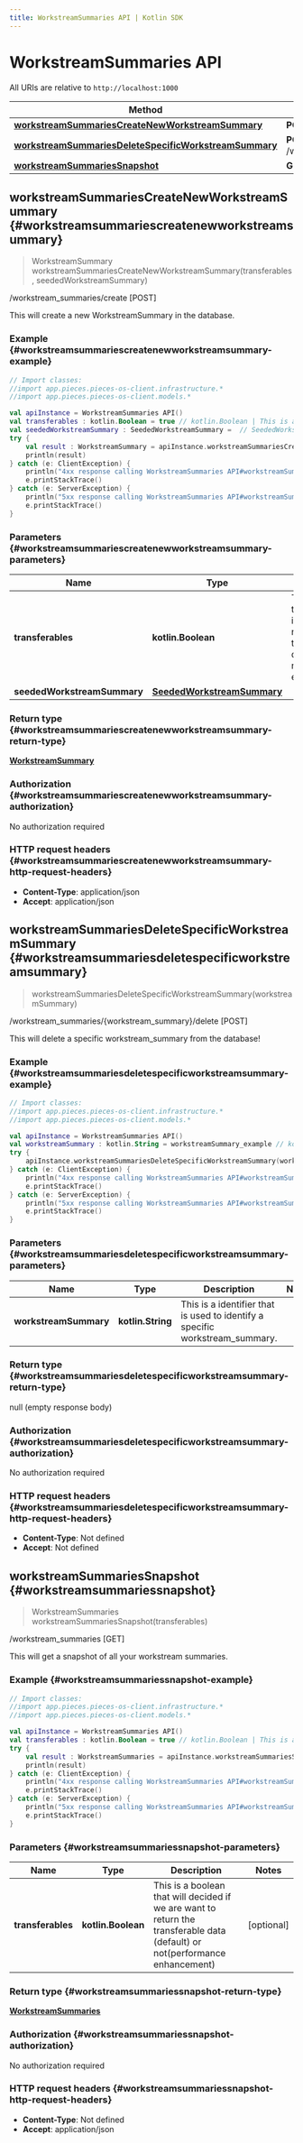 ```yaml
---
title: WorkstreamSummaries API | Kotlin SDK
---
```


# WorkstreamSummaries API

All URIs are relative to `http://localhost:1000`

Method | HTTP request | Description
------------- | ------------- | -------------
[**workstreamSummariesCreateNewWorkstreamSummary**](#workstreamsummariescreatenewworkstreamsummary) | **POST** /workstream_summaries/create | /workstream_summaries/create [POST]
[**workstreamSummariesDeleteSpecificWorkstreamSummary**](#workstreamsummariesdeletespecificworkstreamsummary) | **POST** /workstream_summaries/\{workstream_summary\}/delete | /workstream_summaries/\{workstream_summary\}/delete [POST]
[**workstreamSummariesSnapshot**](#workstreamsummariessnapshot) | **GET** /workstream_summaries | /workstream_summaries [GET]


## **workstreamSummariesCreateNewWorkstreamSummary** {#workstreamsummariescreatenewworkstreamsummary}
> WorkstreamSummary workstreamSummariesCreateNewWorkstreamSummary(transferables, seededWorkstreamSummary)

/workstream_summaries/create [POST]

This will create a new WorkstreamSummary in the database.

### Example {#workstreamsummariescreatenewworkstreamsummary-example}
```kotlin
// Import classes:
//import app.pieces.pieces-os-client.infrastructure.*
//import app.pieces.pieces-os-client.models.*

val apiInstance = WorkstreamSummaries API()
val transferables : kotlin.Boolean = true // kotlin.Boolean | This is a boolean that will decided if we are want to return the transferable data (default) or not(performance enhancement)
val seededWorkstreamSummary : SeededWorkstreamSummary =  // SeededWorkstreamSummary | 
try {
    val result : WorkstreamSummary = apiInstance.workstreamSummariesCreateNewWorkstreamSummary(transferables, seededWorkstreamSummary)
    println(result)
} catch (e: ClientException) {
    println("4xx response calling WorkstreamSummaries API#workstreamSummariesCreateNewWorkstreamSummary")
    e.printStackTrace()
} catch (e: ServerException) {
    println("5xx response calling WorkstreamSummaries API#workstreamSummariesCreateNewWorkstreamSummary")
    e.printStackTrace()
}
```

### Parameters {#workstreamsummariescreatenewworkstreamsummary-parameters}

Name | Type | Description  | Notes
------------- | ------------- | ------------- | -------------
 **transferables** | **kotlin.Boolean**| This is a boolean that will decided if we are want to return the transferable data (default) or not(performance enhancement) | [optional]
 **seededWorkstreamSummary** | [**SeededWorkstreamSummary**](../models/SeededWorkstreamSummary)|  | [optional]

### Return type {#workstreamsummariescreatenewworkstreamsummary-return-type}

[**WorkstreamSummary**](../models/WorkstreamSummary)

### Authorization {#workstreamsummariescreatenewworkstreamsummary-authorization}

No authorization required

### HTTP request headers {#workstreamsummariescreatenewworkstreamsummary-http-request-headers}

 - **Content-Type**: application/json
 - **Accept**: application/json

## **workstreamSummariesDeleteSpecificWorkstreamSummary** {#workstreamsummariesdeletespecificworkstreamsummary}
> workstreamSummariesDeleteSpecificWorkstreamSummary(workstreamSummary)

/workstream_summaries/\{workstream_summary\}/delete [POST]

This will delete a specific workstream_summary from the database!

### Example {#workstreamsummariesdeletespecificworkstreamsummary-example}
```kotlin
// Import classes:
//import app.pieces.pieces-os-client.infrastructure.*
//import app.pieces.pieces-os-client.models.*

val apiInstance = WorkstreamSummaries API()
val workstreamSummary : kotlin.String = workstreamSummary_example // kotlin.String | This is a identifier that is used to identify a specific workstream_summary.
try {
    apiInstance.workstreamSummariesDeleteSpecificWorkstreamSummary(workstreamSummary)
} catch (e: ClientException) {
    println("4xx response calling WorkstreamSummaries API#workstreamSummariesDeleteSpecificWorkstreamSummary")
    e.printStackTrace()
} catch (e: ServerException) {
    println("5xx response calling WorkstreamSummaries API#workstreamSummariesDeleteSpecificWorkstreamSummary")
    e.printStackTrace()
}
```

### Parameters {#workstreamsummariesdeletespecificworkstreamsummary-parameters}

Name | Type | Description  | Notes
------------- | ------------- | ------------- | -------------
 **workstreamSummary** | **kotlin.String**| This is a identifier that is used to identify a specific workstream_summary. |

### Return type {#workstreamsummariesdeletespecificworkstreamsummary-return-type}

null (empty response body)

### Authorization {#workstreamsummariesdeletespecificworkstreamsummary-authorization}

No authorization required

### HTTP request headers {#workstreamsummariesdeletespecificworkstreamsummary-http-request-headers}

 - **Content-Type**: Not defined
 - **Accept**: Not defined

## **workstreamSummariesSnapshot** {#workstreamsummariessnapshot}
> WorkstreamSummaries workstreamSummariesSnapshot(transferables)

/workstream_summaries [GET]

This will get a snapshot of all your workstream summaries.

### Example {#workstreamsummariessnapshot-example}
```kotlin
// Import classes:
//import app.pieces.pieces-os-client.infrastructure.*
//import app.pieces.pieces-os-client.models.*

val apiInstance = WorkstreamSummaries API()
val transferables : kotlin.Boolean = true // kotlin.Boolean | This is a boolean that will decided if we are want to return the transferable data (default) or not(performance enhancement)
try {
    val result : WorkstreamSummaries = apiInstance.workstreamSummariesSnapshot(transferables)
    println(result)
} catch (e: ClientException) {
    println("4xx response calling WorkstreamSummaries API#workstreamSummariesSnapshot")
    e.printStackTrace()
} catch (e: ServerException) {
    println("5xx response calling WorkstreamSummaries API#workstreamSummariesSnapshot")
    e.printStackTrace()
}
```

### Parameters {#workstreamsummariessnapshot-parameters}

Name | Type | Description  | Notes
------------- | ------------- | ------------- | -------------
 **transferables** | **kotlin.Boolean**| This is a boolean that will decided if we are want to return the transferable data (default) or not(performance enhancement) | [optional]

### Return type {#workstreamsummariessnapshot-return-type}

[**WorkstreamSummaries**](../models/WorkstreamSummaries)

### Authorization {#workstreamsummariessnapshot-authorization}

No authorization required

### HTTP request headers {#workstreamsummariessnapshot-http-request-headers}

 - **Content-Type**: Not defined
 - **Accept**: application/json

